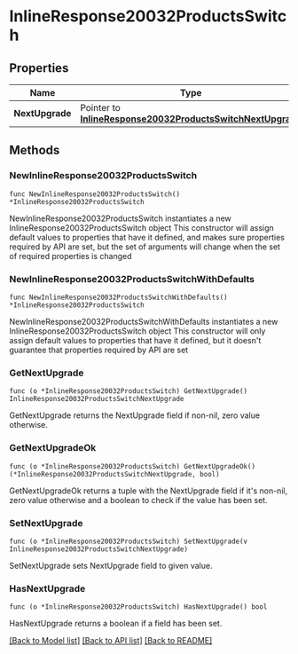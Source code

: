 # InlineResponse20032ProductsSwitch

## Properties

Name | Type | Description | Notes
------------ | ------------- | ------------- | -------------
**NextUpgrade** | Pointer to [**InlineResponse20032ProductsSwitchNextUpgrade**](InlineResponse20032ProductsSwitchNextUpgrade.md) |  | [optional] 

## Methods

### NewInlineResponse20032ProductsSwitch

`func NewInlineResponse20032ProductsSwitch() *InlineResponse20032ProductsSwitch`

NewInlineResponse20032ProductsSwitch instantiates a new InlineResponse20032ProductsSwitch object
This constructor will assign default values to properties that have it defined,
and makes sure properties required by API are set, but the set of arguments
will change when the set of required properties is changed

### NewInlineResponse20032ProductsSwitchWithDefaults

`func NewInlineResponse20032ProductsSwitchWithDefaults() *InlineResponse20032ProductsSwitch`

NewInlineResponse20032ProductsSwitchWithDefaults instantiates a new InlineResponse20032ProductsSwitch object
This constructor will only assign default values to properties that have it defined,
but it doesn't guarantee that properties required by API are set

### GetNextUpgrade

`func (o *InlineResponse20032ProductsSwitch) GetNextUpgrade() InlineResponse20032ProductsSwitchNextUpgrade`

GetNextUpgrade returns the NextUpgrade field if non-nil, zero value otherwise.

### GetNextUpgradeOk

`func (o *InlineResponse20032ProductsSwitch) GetNextUpgradeOk() (*InlineResponse20032ProductsSwitchNextUpgrade, bool)`

GetNextUpgradeOk returns a tuple with the NextUpgrade field if it's non-nil, zero value otherwise
and a boolean to check if the value has been set.

### SetNextUpgrade

`func (o *InlineResponse20032ProductsSwitch) SetNextUpgrade(v InlineResponse20032ProductsSwitchNextUpgrade)`

SetNextUpgrade sets NextUpgrade field to given value.

### HasNextUpgrade

`func (o *InlineResponse20032ProductsSwitch) HasNextUpgrade() bool`

HasNextUpgrade returns a boolean if a field has been set.


[[Back to Model list]](../README.md#documentation-for-models) [[Back to API list]](../README.md#documentation-for-api-endpoints) [[Back to README]](../README.md)


